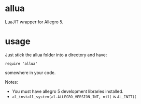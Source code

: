 allua
=====

LuaJIT wrapper for Allegro 5.

usage
=====

Just stick the allua folder into a directory and have:

    require 'allua'

somewhere in your code.

Notes:

* You must have allegro 5 development libraries installed.
* `al_install_system(al.ALLEGRO_VERSION_INT, nil)` is `AL_INIT()`

